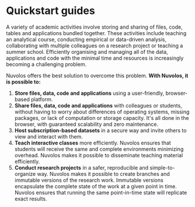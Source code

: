 # Quickstart guides

A variety of academic activities involve storing and sharing of files, code, tables and applications bundled together. These activities include teaching an analytical course, conducting empirical or data-driven analysis, collaborating with multiple colleagues on a research project or teaching a summer school. Efficiently organising and managing all of the data, applications and code with the minimal time and resources is increasingly becoming a challenging problem.

Nuvolos offers the best solution to overcome this problem. **With Nuvolos, it is possible to:**

1. **Store files, data, code and applications** using a user-friendly, browser-based platform.  
2. **Share files, data, code and applications** with colleagues or students, without having to worry about differences of operating systems, missing packages, or lack of computation or storage capacity. It's all done in the browser, with guaranteed scalability and zero maintenance. 
3. **Host subscription-based datasets** in a secure way and invite others to view and interact with them.  
4. **Teach interactive classes** more efficiently. Nuvolos ensures that students will receive the same and complete environments minimizing overhead. Nuvolos makes it possible to disseminate teaching material efficiently. 
5. **Conduct research projects** in a safer, reproducible and simple-to-organize way. Nuvolos makes it possible to create branches and immutable versions of the research work. Immutable versions encapsulate the complete state of the work at a given point in time. Nuvolos ensures that running the same point-in-time state will replicate exact results.

